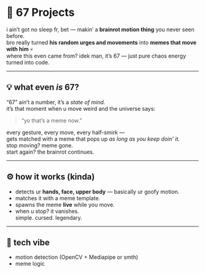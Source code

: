 # 🧠 67 Projects

i ain’t got no sleep fr, bet — makin’ a **brainrot motion thing** you never seen before.  
bro really turned **his random urges and movements** into **memes that move with him** 💀  
where this even came from? idek man, it’s 67 — just pure chaos energy turned into code.  

---

## 💡 what even *is* 67?

“67” ain’t a number, it’s a *state of mind.*  
it’s that moment when u move weird and the universe says:  
> “yo that’s a meme now.”  

every gesture, every move, every half-smirk —  
gets matched with a meme that pops up *as long as you keep doin’ it.*  
stop moving? meme gone.  
start again? the brainrot continues.  

---

## ⚙️ how it works (kinda)

- detects ur **hands, face, upper body** — basically ur goofy motion.  
- matches it with a meme template.  
- spawns the meme **live** while you move.  
- when u stop? it vanishes.  
simple. cursed. legendary.

---

## 🧩 tech vibe

- motion detection (OpenCV + Mediapipe or smth)  
- meme logic
